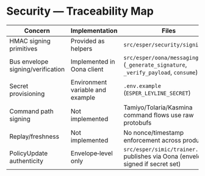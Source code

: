# Security — Traceability Map

| Concern | Implementation | Files |
| --- | --- | --- |
| HMAC signing primitives | Provided as helpers | `src/esper/security/signing.py` |
| Bus envelope signing/verification | Implemented in Oona client | `src/esper/oona/messaging.py` (`_generate_signature`, `_verify_payload`, `consume`) |
| Secret provisioning | Environment variable and example | `.env.example` (`ESPER_LEYLINE_SECRET`) |
| Command path signing | Not implemented | Tamiyo/Tolaria/Kasmina command flows use raw protobufs |
| Replay/freshness | Not implemented | No nonce/timestamp enforcement across producers |
| PolicyUpdate authenticity | Envelope‑level only | `src/esper/simic/trainer.py` publishes via Oona (envelope signed if secret set) |

